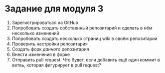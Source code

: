 # Задание для модуля 3

1. Зарегистрироваться на GitHub
2. Попробовать создать собственный репозитарий и сделать в нём несколько изменений
3. Попробовать создать несколько страниц wiki в своём репозитарии
4. Проверить настройки репозитария
5. Создать форк *данного* репозитария
6. Внести изменения в форке
7. Отправить pull request. Что будет, если добавить ещё один коммит в ветвь, которая фигурирует в pull request?
